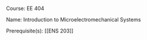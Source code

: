 




Course: EE 404

Name: Introduction to Microelectromechanical Systems

Prerequisite(s): [[ENS 203]]